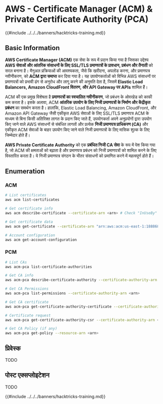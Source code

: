 # AWS - Certificate Manager (ACM) & Private Certificate Authority (PCA)

{{#include ../../../banners/hacktricks-training.md}}

## Basic Information

**AWS Certificate Manager (ACM)** एक सेवा के रूप में प्रदान किया गया है जिसका उद्देश्य **AWS सेवाओं और आंतरिक संसाधनों के लिए SSL/TLS प्रमाणपत्रों के प्रावधान, प्रबंधन और तैनाती** को सरल बनाना है। मैनुअल प्रक्रियाओं की आवश्यकता, जैसे कि खरीदना, अपलोड करना, और प्रमाणपत्र नवीनीकरण, को **ACM द्वारा समाप्त** कर दिया गया है। यह उपयोगकर्ताओं को विभिन्न AWS संसाधनों पर प्रमाणपत्रों को प्रभावी ढंग से अनुरोध और लागू करने की अनुमति देता है, जिसमें **Elastic Load Balancers, Amazon CloudFront वितरण, और API Gateway पर APIs** शामिल हैं।

ACM की एक प्रमुख विशेषता है **प्रमाणपत्रों का स्वचालित नवीनीकरण**, जो प्रबंधन के ओवरहेड को काफी कम करता है। इसके अलावा, ACM **आंतरिक उपयोग के लिए निजी प्रमाणपत्रों के निर्माण और केंद्रीकृत प्रबंधन** का समर्थन करता है। हालांकि, Elastic Load Balancing, Amazon CloudFront, और Amazon API Gateway जैसी एकीकृत AWS सेवाओं के लिए SSL/TLS प्रमाणपत्र ACM के माध्यम से बिना किसी अतिरिक्त लागत के प्रदान किए जाते हैं, उपयोगकर्ता अपने अनुप्रयोगों द्वारा उपयोग किए जाने वाले AWS संसाधनों से संबंधित लागतों और प्रत्येक **निजी प्रमाणपत्र प्राधिकरण (CA)** और एकीकृत ACM सेवाओं के बाहर उपयोग किए जाने वाले निजी प्रमाणपत्रों के लिए मासिक शुल्क के लिए जिम्मेदार होते हैं।

**AWS Private Certificate Authority** को एक **प्रबंधित निजी CA सेवा** के रूप में पेश किया गया है, जो ACM की क्षमताओं को बढ़ाता है और प्रमाणपत्र प्रबंधन को निजी प्रमाणपत्रों को शामिल करने के लिए विस्तारित करता है। ये निजी प्रमाणपत्र संगठन के भीतर संसाधनों को प्रमाणित करने में महत्वपूर्ण होते हैं।

## Enumeration

### ACM
```bash
# List certificates
aws acm list-certificates

# Get certificate info
aws acm describe-certificate --certificate-arn <arn> # Check "InUseBy" to check which resources are using it

# Get certificate data
aws acm get-certificate --certificate-arn "arn:aws:acm:us-east-1:188868097724:certificate/865abced-82c9-43bf-b7d2-1f4948bf353d"

# Account configuration
aws acm get-account-configuration
```
### PCM
```bash
# List CAs
aws acm-pca list-certificate-authorities

# Get CA info
aws acm-pca describe-certificate-authority --certificate-authority-arn <arn>

# Get CA Permissions
aws acm-pca list-permissions --certificate-authority-arn <arn>

# Get CA certificate
aws acm-pca get-certificate-authority-certificate --certificate-authority-arn <arn>

# Certificate request
aws acm-pca get-certificate-authority-csr --certificate-authority-arn <arn>

# Get CA Policy (if any)
aws acm-pca get-policy --resource-arn <arn>
```
## प्रिवेस्क

TODO

## पोस्ट एक्सप्लोइटेशन

TODO

{{#include ../../../banners/hacktricks-training.md}}
